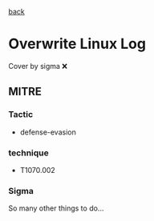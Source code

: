 [back](../index.md)
# Overwrite Linux Log
Cover by sigma :x: 

## MITRE
### Tactic
  - defense-evasion

### technique
  - T1070.002

### Sigma

 So many other things to do...